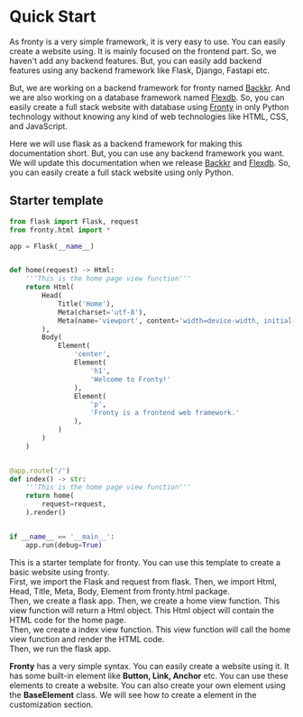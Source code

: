 # Quick Start

As fronty is a very simple framework, it is very easy to use. You can easily create a website using. It
is mainly focused on the frontend part. So, we haven't add any backend features. But, you can easily add
backend features using any backend framework like Flask, Django, Fastapi etc.

But, we are working on a backend framework for fronty named [Backkr][backkr]. And we are also
working on a database framework named [Flexdb][flexdb]. So, you can easily create a full stack
website with database using [Fronty][fronty] in only Python technology without knowing any kind
of web technologies like HTML, CSS, and JavaScript.

Here we will use flask as a backend framework for making this documentation short. But, you can use any
backend framework you want. We will update this documentation when we release [Backkr][backkr] and [Flexdb][flexdb]. So, you can easily create a full stack website using only Python.

## Starter template

```py linenums="1" title="app.py"
from flask import Flask, request
from fronty.html import *

app = Flask(__name__)


def home(request) -> Html:
    '''This is the home page view function'''
    return Html(
        Head(
            Title('Home'),
            Meta(charset='utf-8'),
            Meta(name='viewport', content='width=device-width, initial-scale=1'),
        ),
        Body(
            Element(
                'center',
                Element(
                    'h1',
                    'Welcome to Fronty!'
                ),
                Element(
                    'p',
                    'Fronty is a frontend web framework.'
                ),
            )
        )
    )


@app.route('/')
def index() -> str:
    '''This is the home page view function'''
    return home(
        request=request,
    ).render()


if __name__ == '__main__':
    app.run(debug=True)

```

This is a starter template for fronty. You can use this template to create a basic website using
fronty.
<br>
First, we import the Flask and request from flask. Then, we import Html, Head, Title, Meta, Body,
Element from fronty.html package.
<br>
Then, we create a flask app. Then, we create a home view function. This view function will return
a Html object. This Html object will contain the HTML code for the home page.
<br>
Then, we create a index view function. This view function will call the home view function and
render the HTML code.
<br>
Then, we run the flask app.

**Fronty** has a very simple syntax. You can easily create a website using it. It has
some built-in element like **Button, Link, Anchor** etc. You can use these elements to
create a website. You can also create your own element using the **BaseElement** class.
We will see how to create a element in the customization section.

[backkr]: https://github.com/Almas-Ali/backkr "Backkr"
[flexdb]: https://github.com/Almas-Ali/flexdb "Flexdb"
[fronty]: https://github.com/Almas-Ali/fronty "Fronty"
